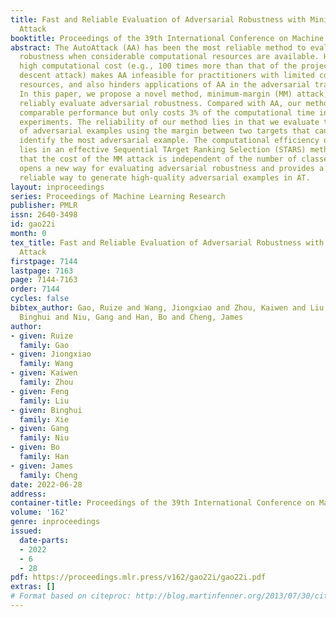 ```yaml
---
title: Fast and Reliable Evaluation of Adversarial Robustness with Minimum-Margin
  Attack
booktitle: Proceedings of the 39th International Conference on Machine Learning
abstract: The AutoAttack (AA) has been the most reliable method to evaluate adversarial
  robustness when considerable computational resources are available. However, the
  high computational cost (e.g., 100 times more than that of the project gradient
  descent attack) makes AA infeasible for practitioners with limited computational
  resources, and also hinders applications of AA in the adversarial training (AT).
  In this paper, we propose a novel method, minimum-margin (MM) attack, to fast and
  reliably evaluate adversarial robustness. Compared with AA, our method achieves
  comparable performance but only costs 3% of the computational time in extensive
  experiments. The reliability of our method lies in that we evaluate the quality
  of adversarial examples using the margin between two targets that can precisely
  identify the most adversarial example. The computational efficiency of our method
  lies in an effective Sequential TArget Ranking Selection (STARS) method, ensuring
  that the cost of the MM attack is independent of the number of classes. The MM attack
  opens a new way for evaluating adversarial robustness and provides a feasible and
  reliable way to generate high-quality adversarial examples in AT.
layout: inproceedings
series: Proceedings of Machine Learning Research
publisher: PMLR
issn: 2640-3498
id: gao22i
month: 0
tex_title: Fast and Reliable Evaluation of Adversarial Robustness with Minimum-Margin
  Attack
firstpage: 7144
lastpage: 7163
page: 7144-7163
order: 7144
cycles: false
bibtex_author: Gao, Ruize and Wang, Jiongxiao and Zhou, Kaiwen and Liu, Feng and Xie,
  Binghui and Niu, Gang and Han, Bo and Cheng, James
author:
- given: Ruize
  family: Gao
- given: Jiongxiao
  family: Wang
- given: Kaiwen
  family: Zhou
- given: Feng
  family: Liu
- given: Binghui
  family: Xie
- given: Gang
  family: Niu
- given: Bo
  family: Han
- given: James
  family: Cheng
date: 2022-06-28
address:
container-title: Proceedings of the 39th International Conference on Machine Learning
volume: '162'
genre: inproceedings
issued:
  date-parts:
  - 2022
  - 6
  - 28
pdf: https://proceedings.mlr.press/v162/gao22i/gao22i.pdf
extras: []
# Format based on citeproc: http://blog.martinfenner.org/2013/07/30/citeproc-yaml-for-bibliographies/
---
```

